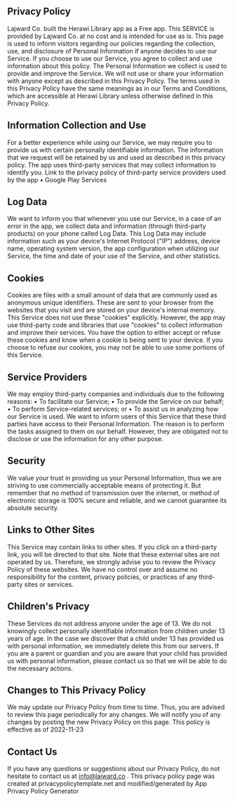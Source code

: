 ## Privacy Policy 
Lajward Co. built the Herawi Library app as a Free app. This SERVICE is provided by Lajward Co. at no cost and is intended for use as is. 
This page is used to inform visitors regarding our policies regarding the collection, use, and disclosure of Personal Information if anyone decides to use our Service. 
If you choose to use our Service, you agree to collect and use information about this policy. The Personal Information we collect is used to provide and improve the Service. We will not use or share your information with anyone except as described in this Privacy Policy. 
The terms used in this Privacy Policy have the same meanings as in our Terms and Conditions, which are accessible at Herawi Library unless otherwise defined in this Privacy Policy. 
## Information Collection and Use
For a better experience while using our Service, we may require you to provide us with certain personally identifiable information. The information that we request will be retained by us and used as described in this privacy policy. 
The app uses third-party services that may collect information to identify you. 
Link to the privacy policy of third-party service providers used by the app 
    • Google Play Services
## Log Data
We want to inform you that whenever you use our Service, in a case of an error in the app, we collect data and information (through third-party products) on your phone called Log Data. This Log Data may include information such as your device's Internet Protocol ("IP") address, device name, operating system version, the app configuration when utilizing our Service, the time and date of your use of the Service, and other statistics. 
## Cookies
Cookies are files with a small amount of data that are commonly used as anonymous unique identifiers. These are sent to your browser from the websites that you visit and are stored on your device's internal memory. 
This Service does not use these "cookies" explicitly. However, the app may use third-party code and libraries that use "cookies" to collect information and improve their services. You have the option to either accept or refuse these cookies and know when a cookie is being sent to your device. If you choose to refuse our cookies, you may not be able to use some portions of this Service. 
## Service Providers
We may employ third-party companies and individuals due to the following reasons: 
    • To facilitate our Service;
    • To provide the Service on our behalf;
    • To perform Service-related services; or
    • To assist us in analyzing how our Service is used.
We want to inform users of this Service that these third parties have access to their Personal Information. The reason is to perform the tasks assigned to them on our behalf. However, they are obligated not to disclose or use the information for any other purpose. 
## Security
We value your trust in providing us your Personal Information, thus we are striving to use commercially acceptable means of protecting it. But remember that no method of transmission over the internet, or method of electronic storage is 100% secure and reliable, and we cannot guarantee its absolute security. 
## Links to Other Sites
This Service may contain links to other sites. If you click on a third-party link, you will be directed to that site. Note that these external sites are not operated by us. Therefore, we strongly advise you to review the Privacy Policy of these websites. We have no control over and assume no responsibility for the content, privacy policies, or practices of any third-party sites or services. 
## Children's Privacy
These Services do not address anyone under the age of 13. We do not knowingly collect personally identifiable information from children under 13 years of age. In the case we discover that a child under 13 has provided us with personal information, we immediately delete this from our servers. If you are a parent or guardian and you are aware that your child has provided us with personal information, please contact us so that we will be able to do the necessary actions. 
## Changes to This Privacy Policy
We may update our Privacy Policy from time to time. Thus, you are advised to review this page periodically for any changes. We will notify you of any changes by posting the new Privacy Policy on this page. 
This policy is effective as of 2022-11-23
## Contact Us
If you have any questions or suggestions about our Privacy Policy, do not hesitate to contact us at info@lajward.co . 
This privacy policy page was created at privacypolicytemplate.net and modified/generated by App Privacy Policy Generator
